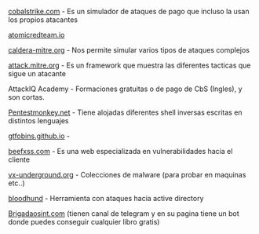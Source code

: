 [cobalstrike.com](http://cobalstrike.com) - Es un simulador de ataques de pago que incluso la usan los propios atacantes

[atomicredteam.io](http://atomicredteam.io)

[caldera-mitre.org](http://caldera-mitre.org) - Nos permite simular varios tipos de ataques complejos

[attack.mitre.org](http://attack.mitre.org) - Es un framework que muestra las diferentes tacticas que sigue un atacante

AttackIQ Academy - Formaciones gratuitas o de pago de CbS (Ingles), y son cortas.

[Pentestmonkey.net](http://Pentestmonkey.net) - Tiene alojadas diferentes shell inversas escritas en distintos lenguajes

[gtfobins.github.io](http://gtfobins.github.io) -

[beefxss.com](http://beefxss.com) - Es una web especializada en vulnerabilidades hacia el cliente

[vx-underground.org](http://vx-underground.org) - Colecciones de malware (para probar en maquinas etc..)

[bloodhund](https://github.com/BloodHoundAD/BloodHound) - Herramienta con ataques hacia active directory

[Brigadaosint.com](http://Brigadaosint.com) (tienen canal de telegram y en su pagina tiene un bot donde puedes conseguir cualquier libro gratis)